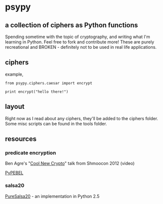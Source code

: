 # psypy #

## a collection of ciphers as Python functions ##

Spending sometime with the topic of cryptography, and writing what I'm learning in Python. Feel free to fork and contribute more! These are purely recreational and BROKEN - definitely not to be used in real life applications.

## ciphers ##

example,

    from psypy.ciphers.caesar import encrypt
  
    print encrypt("hello there!")
  
## layout ##

Right now as I read about any ciphers, they'll be added to the ciphers folder. Some misc scripts can be found in the tools folder.

## resources ##

### predicate encryption ###

Ben Agre's "[Cool New Crypto][1]" talk from Shmoocon 2012 (video)

[PyPEBEL][2] 

### salsa20 ###

[PureSalsa20][3] - an implementation in Python 2.5

[1]:http://www.shmoocon.org/2012/videos/Agre-CoolNewCrypto.m4v
[2]:https://github.com/jfdm/pyPEBEL
[3]:http://www.tiac.net/~sw/2010/02/PureSalsa20/pureSalsa20.py